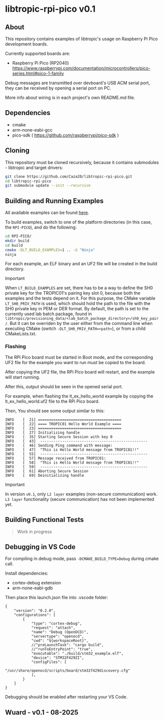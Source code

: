 # libtropic-rpi-pico v0.1

## About

This repository contains examples of libtropic's usage on Raspberry Pi Pico development boards.

Currently supported boards are:
* Raspberry Pi Pico (RP2040) https://www.raspberrypi.com/documentation/microcontrollers/pico-series.html#pico-1-family

Debug messages are transmitted over devboard's USB ACM serial port, they can be received by opening a serial port on PC.

More info about wiring is in each project's own README.md file.

## Dependencies

* cmake
* arm-none-eabi-gcc
* pico-sdk ( https://github.com/raspberrypi/pico-sdk )

## Cloning

This repository must be cloned recursively, because it contains submodules - libtropic and target drivers:

```bash
git clone https://github.com/Caza20/libtropic-rpi-pico.git
cd libtropic-rpi-pico
git submodule update --init --recursive
```

## Building and Running Examples
All available examples can be found [here](https://github.com/Caza20/libtropic/tree/master/examples).

To build examples, switch to one of the platform directories (in this case, the `RPI-PICO`), and do the following:
```bash
cd RPI-PICO/
mkdir build
cd build
cmake -DLT_BUILD_EXAMPLES=1 .. -G "Ninja"
ninja
```

For each example, an ELF binary and an UF2 file will be created in the build directory.

> [!IMPORTANT]
> When `LT_BUILD_EXAMPLES` are set, there has to be a way to define the SH0 private key for the TROPIC01's pairing key slot 0, because both the examples and the tests depend on it. For this purpose, the CMake variable `LT_SH0_PRIV_PATH` is used, which should hold the path to the file with the SH0 private key in PEM or DER format. By default, the path is set to the currently used lab batch package, found in `libtropic/provisioning_data/<lab_batch_package_directory>/sh0_key_pair/`. But it can be overriden by the user either from the command line when executing CMake (switch `-DLT_SH0_PRIV_PATH=<path>`), or from a child CMakeLists.txt.

### Flashing

The RPi Pico board must be started in Boot mode, and the corresponding UF2 file for the example you want to run must be copied to the board.

After copying the UF2 file, the RPi Pico board will restart, and the example will start running.

After this, output should be seen in the opened serial port.

For example, when flashing the lt_ex_hello_world example by copying the lt_ex_hello_world.uf2 file to the RPi Pico board.

Then, You should see some output similar to this:
```
INFO    [  21] ======================================
INFO    [  22] ==== TROPIC01 Hello World Example ====
INFO    [  23] ======================================
INFO    [  27] Initializing handle
INFO    [  35] Starting Secure Session with key 0
INFO    [  43] 	-------------------------------------------------
INFO    [  46] Sending Ping command with message:
INFO    [  47] 	"This is Hello World message from TROPIC01!!"
INFO    [  55] 	-------------------------------------------------
INFO    [  57] Message received from TROPIC01:
INFO    [  58] 	"This is Hello World message from TROPIC01!!"
INFO    [  59] 	-------------------------------------------------
INFO    [  61] Aborting Secure Session
INFO    [  69] Deinitializing handle
```

> [!IMPORTANT]
> In version `v0.1`, only `L2 layer` examples (non-secure communication) work. `L3 layer` functionality (secure communication) has not been implemented yet.

## Building Functional Tests

> Work in progress

## Debugging in VS Code

For compiling in debug mode, pass `-DCMAKE_BUILD_TYPE=Debug` during cmake call.

Install dependencies:

* cortex-debug extension
* arm-none-eabi-gdb

Then place this launch.json file into .vscode folder:

```
{
    "version": "0.2.0",
    "configurations": [
        {
            "type": "cortex-debug",
            "request": "attach",
            "name": "Debug (OpenOCD)",
            "servertype": "openocd",
            "cwd": "${workspaceRoot}",
            //"preLaunchTask": "cargo build",
            //"runToEntryPoint": "true",
            "executable": "./build/stm32_example.elf",
            "device": "STM32F429ZI",
            "configFiles": [
                "/usr/share/openocd/scripts/board/stm32f429discovery.cfg"
            ],
        }
    ]
}

```

Debugging should be enabled after restarting your VS Code.

## Wuard - v0.1 - 08-2025


